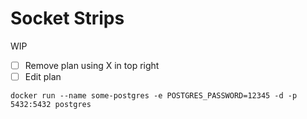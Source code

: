 # Socket Strips

WIP

* [ ] Remove plan using X in top right
* [ ] Edit plan

`docker run --name some-postgres -e POSTGRES_PASSWORD=12345 -d -p 5432:5432 postgres`